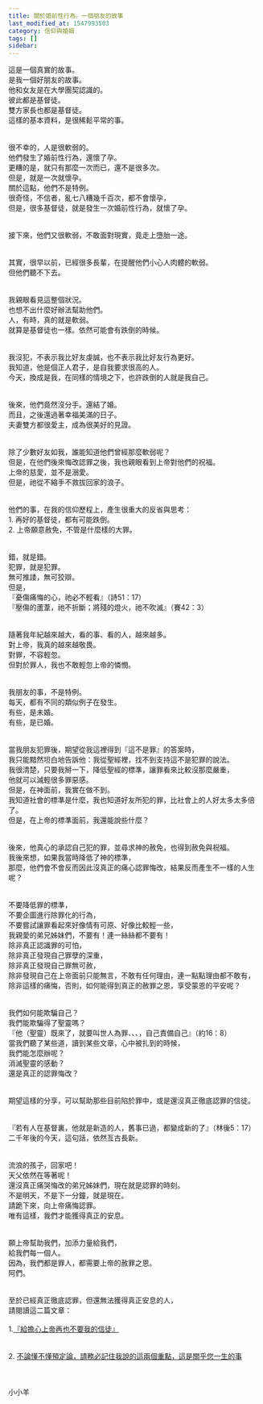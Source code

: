 ```yaml
---
title: 關於婚前性行為。一個朋友的故事
last_modified_at: 1547993503
category: 信仰與婚姻
tags: []
sidebar: 
---
```


<p>這是一個真實的故事。<br/>是我一個好朋友的故事。<br/><!--more--> 他和女友是在大學團契認識的。<br/>彼此都是基督徒。<br/>雙方家長也都是基督徒。<br/>這樣的基本資料，是很稀鬆平常的事。<br/><br/><br/>很不幸的，人是很軟弱的。<br/>他們發生了婚前性行為，還懷了孕。<br/>更糟的是，就只有那麼一次而已，還不是很多次。<br/>但是，就是一次就懷孕。<br/>關於這點，他們不是特例。<br/>很奇怪，不信者，亂七八糟幾千百次，都不會懷孕，<br/>但是，很多基督徒，就是發生一次婚前性行為，就懷了孕。<br/><br/><br/>接下來，他們又很軟弱，不敢面對現實，竟走上墮胎一途。<br/><br/><br/>其實，很早以前，已經很多長輩，在提醒他們小心人肉體的軟弱。<br/>但他們聽不下去。<br/><br/><br/>我親眼看見這整個狀況。<br/>也想不出什麼好辦法幫助他們。<br/>人，有時，真的就是軟弱。<br/>就算是基督徒也一樣。依然可能會有跌倒的時候。<br/><br/><br/>我沒犯，不表示我比好友虔誠，也不表示我比好友行為更好。<br/>我知道，他是個正人君子，是自我要求很高的人。<br/>今天，換成是我，在同樣的情境之下，也許跌倒的人就是我自己。<br/><br/><br/>後來，他們竟然沒分手。還結了婚。<br/>而且，之後還過著幸福美滿的日子。<br/>夫妻雙方都很愛主，成為很美好的見證。<br/><br/><br/>除了少數好友如我，誰能知道他們曾經那麼軟弱呢？<br/>但是，在他們後來悔改認罪之後，我也親眼看到上帝對他們的祝福。<br/>上帝的慈愛，並不是溺愛。<br/>但是，祂從不縮手不救拔回家的浪子。<br/><br/><br/>他們的事，在我的信仰歷程上，產生很重大的反省與思考：<br/>1. 再好的基督徒，都有可能跌倒。<br/>2. 上帝願意赦免，不管是什麼樣的大罪。<br/><br/><br/>錯，就是錯。<br/>犯罪，就是犯罪。<br/>無可推諉，無可狡辯。<br/>但是，<br/>『憂傷痛悔的心，祂必不輕看』（詩51：17）<br/>『壓傷的蘆葦，祂不折斷；將殘的燈火，祂不吹滅』（賽42：3）<br/><br/><br/>隨著我年紀越來越大，看的事、看的人，越來越多。<br/>對上帝，我真的越來越敬畏。<br/>對罪，不容輕忽。<br/>但對於罪人，我也不敢輕忽上帝的憐憫。<br/><br/><br/>我朋友的事，不是特例。<br/>每天，都有不同的類似例子在發生。<br/>有些，是未婚。<br/>有些，是已婚。<br/><br/><br/>當我朋友犯罪後，期望從我這裡得到『這不是罪』的答案時，<br/>我只能黯然坦白地告訴他：我從聖經裡，找不到支持這不是犯罪的說法。<br/>我很清楚，只要我掰一下，降低聖經的標準，讓罪看來比較沒那麼嚴重，<br/>他就可以減輕很多罪惡感。<br/>但是，在神面前，我實在做不到。<br/>我知道社會的標準是什麼，我也知道好友所犯的罪，比社會上的人好太多太多倍了。<br/>但是，在上帝的標準面前，我還能說些什麼？<br/><br/><br/>後來，他真心的承認自己犯的罪，並尋求神的赦免，也得到赦免與祝福。<br/>我後來想，如果我當時降低了神的標準，<br/>那麼，他們會不會反而因此沒真正的痛心認罪悔改，結果反而產生不一樣的人生呢？<br/><br/><br/>不要降低罪的標準，<br/>不要企圖進行除罪化的行為，<br/>不要嘗試讓罪看起來好像情有可原、好像比較輕一些，<br/>我親愛的弟兄姊妹們，不要有！連一絲絲都不要有！<br/>除非真正認識罪的可怕，<br/>除非真正發現自己罪孽的深重，<br/>除非真正發現自己罪無可赦，<br/>除非發現自己在上帝面前只能無言，不敢有任何理由，連一點點理由都不敢有，<br/>除非這樣的痛悔，否則，如何能得到真正的赦罪之恩，享受蒙恩的平安呢？<br/><br/><br/>我們如何能欺騙自己？<br/>我們能欺騙得了聖靈嗎？<br/>『他（聖靈）既來了，就要叫世人為罪、、、，自己責備自己』（約16：8）<br/>當我們聽了某些道，讀到某些文章，心中被扎到的時候，<br/>我們能怎麼辦呢？<br/>消滅聖靈的感動？<br/>還是真正的認罪悔改？<br/><br/><br/>期望這樣的分享，可以幫助那些目前陷於罪中，或是還沒真正徹底認罪的信徒。<br/><br/><br/>『若有人在基督裏，他就是新造的人，舊事已過，都變成新的了』（林後5：17）<br/>二千年後的今天，這句話，依然亙古長新。<br/><br/><br/>流浪的孩子，回家吧！<br/>天父依然在等著呢！<br/>還沒真正痛哭悔改的弟兄姊妹們，現在就是認罪的時刻。<br/>不是明天，不是下一分鐘，就是現在。<br/>請跪下來，向上帝痛悔認罪。<br/>唯有這樣，我們才能獲得真正的安息。<br/><br/><br/>願上帝幫助我們，加添力量給我們，<br/>給我們每一個人。<br/>因為，我們都是罪人，都需要上帝的赦罪之恩。<br/>阿們。<br/><br/><br/>至於已經真正徹底認罪，但還無法獲得真正安息的人，<br/>請閱讀這二篇文章：<br/><br/>1.<a href="/posts/269191256" target="_blank">『給擔心上帝再也不要我的信徒』</a><br/><br/><br/>2. <a href="/posts/269191248" target="_blank">不論懂不懂預定論，請務必記住我說的這兩個重點，這是關乎您一生的事</a><br/><br/><br/><br/>小小羊<br/></p><p> </p><br/><br/><br/>